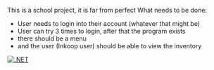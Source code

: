 ﻿This is a school project, it is far from perfect
What needs to be done:
* User needs to login into their account (whatever that might be)
* User can try 3 times to login, after that the program exists
* there should be a menu
* and the user (Inkoop user) should be able to view the inventory


[![.NET](https://github.com/FinnT730/Gimpies/actions/workflows/dotnet.yml/badge.svg)](https://github.com/FinnT730/Gimpies/actions/workflows/dotnet.yml)
